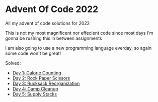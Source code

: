 # Advent Of Code 2022

All my advent of code solutions for 2022

This is not my most magnificent nor effecient code since most days i'm gonna be rushing this in between assignments

I am also going to use a new programming language everday, so again some code won't be great!

Solved:

- [Day 1: Calorie Counting](1/1_pt1.py)
- [Day 2: Rock Paper Scissors](2/2_pt1.js)
- [Day 3: Rucksack Reorganization](3/ThreePart1.java)
- [Day 4: Camp Cleanup](4/4_part1.dart)
- [Day 5: Supply Stacks](5/5_part1.coffee)